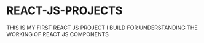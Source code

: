 # REACT-JS-PROJECTS
THIS IS MY FIRST REACT JS PROJECT  I BUILD FOR UNDERSTANDING THE WORKING OF REACT JS COMPONENTS
